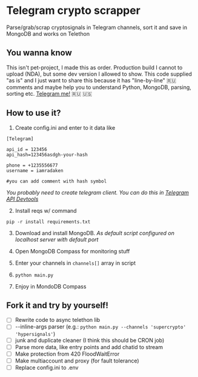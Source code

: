 # Telegram crypto scrapper
Parse/grab/scrap cryptosignals in Telegram channels, sort it and save in MongoDB and works on Telethon

## You wanna know

This isn't pet-project, I made this as order. Production build I cannot to upload (NDA), but some dev version I allowed to show. This code supplied "as is" and I just want to share this because it has "line-by-line" :ru: comments and maybe help you to understand Python, MongoDB, parsing, sorting etc. [Telegram me!](https://iamradaken.t.me/) :ru: :us:


## How to use it?

1. Create config.ini and enter to it data like

```
[Telegram]

api_id = 123456
api_hash=123456asdgh-your-hash

phone = +1235556677
username = iamradaken

#you can add comment with hash symbol
```

_You probably need to create telegram client. You can do this in [Telegram API Devtools](htttps://my.telegram.org)_

2. Install reqs w/ command

```
pip -r install requirements.txt
```
3. Download and install MongoDB. _As default script configured on localhost server with default port_

4. Open MongoDB Compass for monitoring stuff
5. Enter your channels in `channels[]` array in script
6. `python main.py`
7. Enjoy in MondoDB Compass

## Fork it and try by yourself!
- [ ] Rewrite code to async telethon lib
- [ ] --inline-args parser (e.g.: `python main.py --channels 'supercrypto' 'hypersignals'`)
- [ ] junk and duplicate cleaner (I think this should be CRON job)
- [ ] Parse more data, like entry points and add chatid to stream
- [ ] Make protection from 420 FloodWaitError
- [ ] Make multiaccount and proxy (for fault tolerance)
- [ ] Replace config.ini to .env
